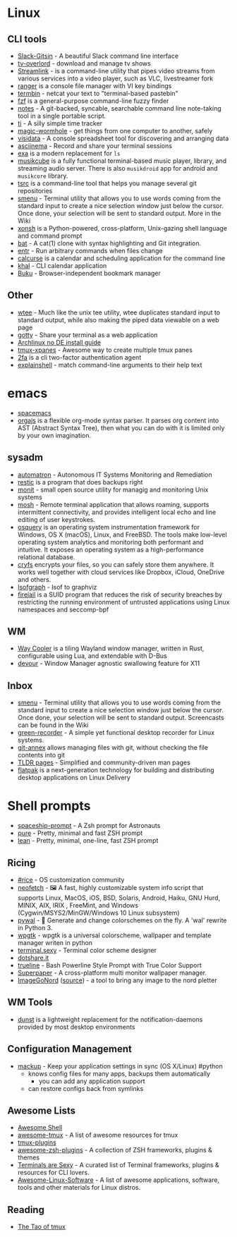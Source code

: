 # Linux

## CLI tools

* [Slack-Gitsin](https://github.com/yasintoy/Slack-Gitsin) - A beautiful Slack command line interface
* [tv-overlord](https://github.com/8cylinder/tv-overlord) - download and manage tv shows
* [Streamlink](https://streamlink.github.io/) - is a command-line utility that pipes video streams from various services into a video player, such as VLC, livestreamer fork
* [ranger](http://ranger.nongnu.org/) is a console file manager with VI key bindings
* [termbin](http://termbin.com/) - netcat your text to "terminal-based pastebin"
* [fzf](https://github.com/junegunn/fzf) is a general-purpose command-line fuzzy finder
* [notes](https://github.com/alphabetum/notes) - A git-backed, syncable, searchable command line note-taking tool in a single portable script.
* [ti](http://ti.sharats.me/) - A silly simple time tracker
* [magic-wormhole](https://github.com/warner/magic-wormhole) - get things from one computer to another, safely
* [visidata](https://github.com/saulpw/visidata) - A console spreadsheet tool for discovering and arranging data
* [asciinema](https://asciinema.org) - Record and share your terminal sessions
* [exa](https://the.exa.website/) is a modern replacement for `ls`
* [musikcube](https://musikcube.com) is a fully functional terminal-based music player, library, and streaming audio server. There is also `musikdroid` app for android and `musikcore` library.
* [tsrc](https://tankerapp.github.io/tsrc/) is a command-line tool that helps you manage several git repositories
* [smenu](https://github.com/p-gen/smenu) - Terminal utility that allows you to use words coming from the standard input to create a nice selection window just below the cursor.  Once done, your selection will be sent to standard output. More in the Wiki
* [xonsh](https://xon.sh) is a Python-powered, cross-platform, Unix-gazing shell language and command prompt
* [bat](https://github.com/sharkdp/bat) - A cat(1) clone with syntax highlighting and Git integration.
* [entr](http://eradman.com/entrproject/) - Run arbitrary commands when files change
* [calcurse](https://calcurse.org/) is a calendar and scheduling application for the command line
* [khal](https://github.com/pimutils/khal) - CLI calendar application
* [Buku](https://github.com/jarun/Buku) - Browser-independent bookmark manager


## Other

* [wtee](http://wtee.readthedocs.io/en/latest/) - Much like the unix tee utility, wtee duplicates standard input to standard output, while also making the piped data viewable on a web page
* [gotty](https://github.com/yudai/gotty) - Share your terminal as a web application
* [Archlinux no DE install guide](http://nicholasglazer.github.io/arch-cheat-sheet/)
* [tmux-xpanes](https://github.com/greymd/tmux-xpanes) - Awesome way to create multiple tmux panes
* [2fa](https://github.com/rsc/2fa) is a cli two-factor authentication agent
* [explainshell](https://explainshell.com/) - match command-line arguments to their help text
 
# emacs

* [spacemacs](http://spacemacs.org/) 
* [orgajs](https://github.com/orgapp/orgajs) is a flexible org-mode syntax parser. It parses org content into AST (Abstract Syntax Tree), then what you can do with it is limited only by your own imagination.


## sysadm

* [automatron](https://github.com/madflojo/automatron) - Autonomous IT Systems Monitoring and Remediation
* [restic](https://restic.github.io/) is a program that does backups right
* [monit](https://mmonit.com/monit) - small open source utility for managig and monitoring Unix systems
* [mosh](https://mosh.org/) - Remote terminal application that allows roaming, supports intermittent connectivity, and provides intelligent local echo and line editing of user keystrokes.
* [osquery](https://osquery.readthedocs.io/en/stable/) is an operating system instrumentation framework for Windows, OS X (macOS), Linux, and FreeBSD. The tools make low-level operating system analytics and monitoring both performant and intuitive. It exposes an operating system as a high-performance relational database. 
* [cryfs](http://www.cryfs.org/) encrypts your files, so you can safely store them anywhere. It works well together with cloud services like Dropbox, iCloud, OneDrive and others.
* [lsofgraph](https://github.com/zevv/lsofgraph) - lsof to graphviz
* [firejail](https://firejail.wordpress.com/) is a SUID program that reduces the risk of security breaches by restricting the running environment of untrusted applications using Linux namespaces and seccomp-bpf

## WM

* [Way Cooler](http://way-cooler.org/) is a tiling Wayland window manager, written in Rust, configurable using Lua, and extendable with D-Bus
* [devour](https://github.com/salman-abedin/devour) - Window Manager agnostic swallowing feature for X11

## Inbox

* [smenu](https://github.com/p-gen/smenu) - Terminal utility that allows you to use words coming from the standard input to create a nice selection window just below the cursor.  Once done, your selection will be sent to standard output. Screencasts can be found in the Wiki
* [green-recorder](https://github.com/green-project/green-recorder) - A simple yet functional desktop recorder for Linux systems.
* [git-annex](https://git-annex.branchable.com/) allows managing files with git, without checking the file contents into git
* [TLDR pages](http://tldr.sh/) - Simplified and community-driven man pages
* [flatpak](https://flatpak.org/) is a next-generation technology for building and distributing desktop applications on Linux
Delivery

# Shell prompts

* [spaceship-prompt](https://github.com/denysdovhan/spaceship-prompt) - A Zsh prompt for Astronauts
* [pure](https://github.com/sindresorhus/pure) - Pretty, minimal and fast ZSH prompt
* [lean](https://github.com/miekg/lean) - Pretty, minimal, one-line, fast ZSH prompt

## Ricing

* [#rice](https://rizonrice.github.io/) - OS customization community
* [neofetch](https://github.com/dylanaraps/neofetch) - 🖼️ A fast, highly customizable system info script that supports Linux, MacOS, iOS, BSD, Solaris, Android, Haiku, GNU Hurd, MINIX, AIX, IRIX , FreeMint, and Windows (Cygwin/MSYS2/MinGW/Windows 10 Linux subsystem)
* [pywal](https://github.com/dylanaraps/pywal) - 🎨 Generate and change colorschemes on the fly. A 'wal' rewrite in Python 3.
* [wpgtk](https://github.com/deviantfero/wpgtk) - wpgtk is a universal colorscheme, wallpaper and template manager writen in python
* [terminal.sexy](http://terminal.sexy) - Terminal color scheme designer
* [dotshare.it](http://dotshare.it/)
* [trueline](https://github.com/petobens/trueline) - Bash Powerline Style Prompt with True Color Support
* [Superpaper](https://github.com/hhannine/Superpaper) - A cross-platform multi monitor wallpaper manager.
* [ImageGoNord](https://ign.schrodinger-hat.it/) ([source](https://github.com/Schrodinger-Hat/ImageGoNord)) - a tool to bring any image to the nord pletter

## WM Tools

* [dunst](https://dunst-project.org/) is a lightweight replacement for the notification-daemons provided by most desktop environments

## Configuration Management

* [mackup](https://github.com/lra/mackup) - Keep your application settings in sync (OS X/Linux) #python
  * knows config files for many apps, backups them automatically
    * you can add any application support
  * can restore configs back from symlinks


## Awesome Lists

* [Awesome Shell](https://github.com/alebcay/awesome-shell)
* [awesome-tmux](https://github.com/rothgar/awesome-tmux) - A list of awesome resources for tmux
* [tmux-plugins](https://github.com/tmux-plugins)
* [awesome-zsh-plugins](https://github.com/unixorn/awesome-zsh-plugins) - A collection of ZSH frameworks, plugins & themes
* [Terminals are Sexy](https://terminalsare.sexy/) - A curated list of Terminal frameworks, plugins & resources for CLI lovers.
* [Awesome-Linux-Software](https://github.com/luong-komorebi/Awesome-Linux-Software) - A list of awesome applications, software, tools and other materials for Linux distros. 

## Reading

* [The Tao of tmux](https://leanpub.com/the-tao-of-tmux/read)
